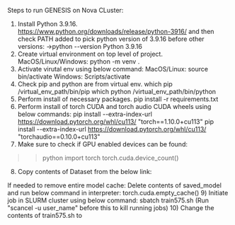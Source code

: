 Steps to run GENESIS on Nova CLuster:
1) Install Python 3.9.16.
https://www.python.org/downloads/release/python-3916/
and then check PATH added to pick python version of 3.9.16 before other versions:
->python --version
Python 3.9.16
2) Create virtual environment on top level of project.
MacOS/Linux/Windows: python -m venv .
3) Activate virutal env using below command:
MacOS/Linux: source bin/activate
Windows: Scripts/activate
4) Check pip and python are from virtual env.
which pip
/virtual_env_path/bin/pip
which python
/virtual_env_path/bin/python
5) Perform install of necessary packages.
pip install -r requirements.txt
6) Perform install of torch CUDA and torch audio CUDA wheels using below commands:
pip install --extra-index-url https://download.pytorch.org/whl/cu113/ "torch==1.10.0+cu113"
pip install --extra-index-url https://download.pytorch.org/whl/cu113/ "torchaudio==0.10.0+cu113"
7) Make sure to check if GPU enabled devices can be found:
>>python
>>import torch
>>torch.cuda.device_count()
8) Copy contents of Dataset from the below link:


If needed to remove entire model cache:
Delete contents of saved_model and run below command in interpreter:
torch.cuda.empty_cache()
9) Initiate job in SLURM cluster using below command:
sbatch train575.sh
(Run "scancel -u user_name" before this to kill running jobs)
10) Change the contents of train575.sh to 